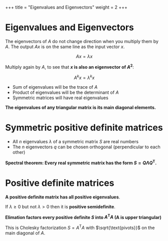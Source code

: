 +++
title = "Eigenvalues and Eigenvectors"
weight = 2
+++

# Eigenvalues and Eigenvectors 

The eigenvectors of $A$ do not change direction when you multiply them by $A$. The output $Ax$ is on the same line as the input vector $x$.

$$Ax = \lambda x$$

Multiply again by $A$, to see that __$x$ is also an eigenvector of $A^2$__:

$$A^k x = \lambda^k x$$

- Sum of eigenvalues will be the trace of $A$
- Product of eigenvalues will be the determinant of $A$
- Symmetric matrices will have real eigenvalues

__The eigenvalues of any triangular matrix is its main diagonal elements.__

# Symmetric positive definite matrices

- All $n$ eigenvalues $\lambda$ of a symmetric matrix $S$ are real numbers
- The $n$ eigenvectors $q$ can be chosen orthogonal (perpendicular to each other)

__Spectral theorem: Every real symmetric matrix has the form $S = Q \Lambda Q^\text{T}.$__

# Positive definite matrices

__A positive definite matrix has all positive eigenvalues__.

If $\lambda \geq 0$ but not $\lambda \gt 0$ then it is __positive semidefinite__.

__Elimation factors every positive definite $S$ into $A^\text{T}A$ (A is upper triangular)__

This is Cholesky factorization $S = A^{\text{T}}A$ with $\sqrt{\text{pivots}}$ on the main diagonal of $A$.

